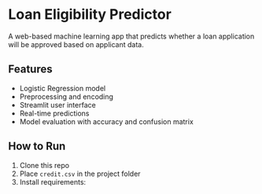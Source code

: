 # Loan Eligibility Predictor

A web-based machine learning app that predicts whether a loan application will be approved based on applicant data.

## Features
- Logistic Regression model
- Preprocessing and encoding
- Streamlit user interface
- Real-time predictions
- Model evaluation with accuracy and confusion matrix

## How to Run

1. Clone this repo
2. Place `credit.csv` in the project folder
3. Install requirements:
